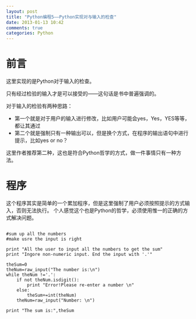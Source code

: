 ```yaml
---
layout: post
title: "Python编程5——Python实现对与输入的检查"
date: 2013-01-13 10:42
comments: true
categories: Python 
---
```


# 前言

这里实现的是Python对于输入的检查。

只有经过检验的输入才是可以接受的——这句话是书中普遍强调的。

对于输入的检验有两种思路：


* 第一个就是对于用户的输入进行修改，比如用户可能会yes，Yes，YES等等，都让其通过
* 第二个就是强制只有一种输出可以，但是换个方式，在程序的输出语句中进行提示，比如yes or no？

这里作者推荐第二种，这也是符合Python哲学的方式，做一件事情只有一种方法。


<!--more-->

# 程序

这个程序其实是简单的一个累加程序，但是这里强制了用户必须按照提示的方式输入，否则无法执行。
个人感觉这个也是Python的哲学，必须使用惟一的正确的方式解决问题。

~~~~~~~~~~~~~~~~~~~~~~~~~~~~~~~~~~~~~~~~~~~~~~~~~~~~~~~~

#sum up all the numbers
#make usre the input is right

print "All the user to input all the numbers to get the sum"
print "Ingore non-numeric input. End the input with '.'"

theSum=0
theNum=raw_input("The number is:\n")
while theNum !='.':
	if not theNum.isdigit():
		print "Error!Please re-enter a number \n"
	else:
		theSum+=int(theNum)
	theNum=raw_input("Number: \n")

print "The sum is:",theSum

~~~~~~~~~~~~~~~~~~~~~~~~~~~~~~~~~~~~~~~~~~~~~~~~~~~~~~~~